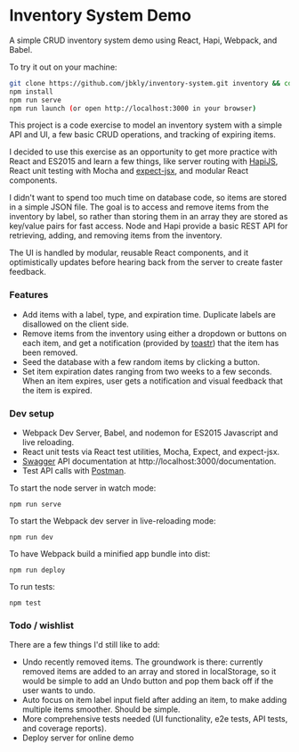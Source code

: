 # Inventory System Demo
A simple CRUD inventory system demo using React, Hapi, Webpack, and Babel.

To try it out on your machine:
```bash
git clone https://github.com/jbkly/inventory-system.git inventory && cd $_
npm install
npm run serve
npm run launch (or open http://localhost:3000 in your browser)
```

This project is a code exercise to model an inventory system with a simple API and UI, a few basic CRUD operations, and tracking of expiring items.

I decided to use this exercise as an opportunity to get more practice with React and ES2015 and learn a few things, like server routing with [HapiJS](http://hapijs.com/), React unit testing with Mocha and [expect-jsx](https://github.com/algolia/expect-jsx), and modular React components. 

I didn't want to spend too much time on database code, so items are stored in a simple JSON file. The goal is to access and remove items from the inventory by label, so rather than storing them in an array they are stored as key/value pairs for fast access. Node and Hapi provide a basic REST API for retrieving, adding, and removing items from the inventory.

The UI is handled by modular, reusable React components, and it optimistically updates before hearing back from the server to create faster feedback. 

### Features
* Add items with a label, type, and expiration time. Duplicate labels are disallowed on the client side. 
* Remove items from the inventory using either a dropdown or buttons on each item, and get a notification (provided by [toastr](https://github.com/CodeSeven/toastr)) that the item has been removed.
* Seed the database with a few random items by clicking a button.
* Set item expiration dates ranging from two weeks to a few seconds. When an item expires, user gets a notification and visual feedback that the item is expired.

### Dev setup
* Webpack Dev Server, Babel, and nodemon for ES2015 Javascript and live reloading.
* React unit tests via React test utilities, Mocha, Expect, and expect-jsx.
* [Swagger](https://github.com/glennjones/hapi-swagger) API documentation at http://localhost:3000/documentation.
* Test API calls with [Postman](https://www.getpostman.com/). 

To start the node server in watch mode:
```
npm run serve
```
To start the Webpack dev server in live-reloading mode:
```
npm run dev
```
To have Webpack build a minified app bundle into dist:
```
npm run deploy
```
To run tests:
```
npm test
```

### Todo / wishlist
There are a few things I'd still like to add:
* Undo recently removed items. The groundwork is there: currently removed items are added to an array and stored in localStorage, so it would be simple to add an Undo button and pop them back off if the user wants to undo.
* Auto focus on item label input field after adding an item, to make adding multiple items smoother. Should be simple. 
* More comprehensive tests needed (UI functionality, e2e tests, API tests, and coverage reports).
* Deploy server for online demo
